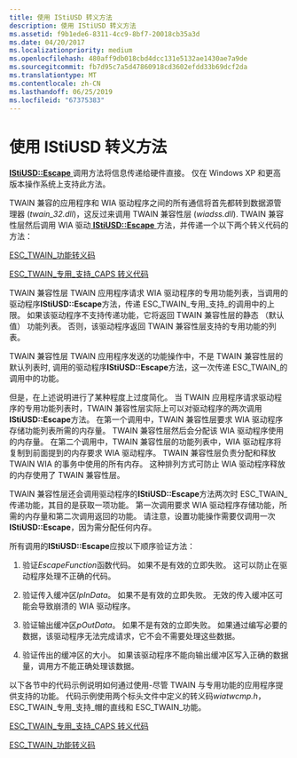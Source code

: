 ```yaml
---
title: 使用 IStiUSD 转义方法
description: 使用 IStiUSD 转义方法
ms.assetid: f9b1ede6-8311-4cc9-8bf7-20018cb35a3d
ms.date: 04/20/2017
ms.localizationpriority: medium
ms.openlocfilehash: 480aff9db018cbd4dcc131e5132ae1430ae7a9de
ms.sourcegitcommit: fb7d95c7a5d47860918cd3602efdd33b69dcf2da
ms.translationtype: MT
ms.contentlocale: zh-CN
ms.lasthandoff: 06/25/2019
ms.locfileid: "67375383"
---
```

# <a name="using-the-istiusd-escape-method"></a>使用 IStiUSD 转义方法





[ **IStiUSD::Escape** ](https://docs.microsoft.com/windows-hardware/drivers/ddi/content/stiusd/nf-stiusd-istiusd-escape)调用方法将信息传递给硬件直接。 仅在 Windows XP 和更高版本操作系统上支持此方法。

TWAIN 兼容的应用程序和 WIA 驱动程序之间的所有通信将首先都转到数据源管理器 (*twain\_32.dll*)，这反过来调用 TWAIN 兼容性层 (*wiadss.dll*). TWAIN 兼容性层然后调用 WIA 驱动[ **IStiUSD::Escape** ](https://docs.microsoft.com/windows-hardware/drivers/ddi/content/stiusd/nf-stiusd-istiusd-escape)方法，并传递一个以下两个转义代码的方法：

[ESC\_TWAIN\_功能转义码](esc-twain-capability-escape-code.md)

[ESC\_TWAIN\_专用\_支持\_CAPS 转义代码](esc-twain-private-supported-caps-escape-code.md)

TWAIN 兼容性层 TWAIN 应用程序请求 WIA 驱动程序的专用功能列表，当调用的驱动程序**IStiUSD::Escape**方法，传递 ESC\_TWAIN\_专用\_支持\_的调用中的上限。 如果该驱动程序不支持传递功能，它将返回 TWAIN 兼容性层的静态 （默认值） 功能列表。 否则，该驱动程序返回 TWAIN 兼容性层支持的专用功能的列表。

TWAIN 兼容性层 TWAIN 应用程序发送的功能操作中，不是 TWAIN 兼容性层的默认列表时, 调用的驱动程序**IStiUSD::Escape**方法，这一次传递 ESC\_TWAIN\_的调用中的功能。

但是，在上述说明进行了某种程度上过度简化。 当 TWAIN 应用程序请求驱动程序的专用功能列表时，TWAIN 兼容性层实际上可以对驱动程序的两次调用**IStiUSD::Escape**方法。 在第一个调用中，TWAIN 兼容性层要求 WIA 驱动程序存储功能列表所需的内存量。 TWAIN 兼容性层然后会分配该 WIA 驱动程序使用的内存量。 在第二个调用中，TWAIN 兼容性层的功能列表中，WIA 驱动程序将复制到前面提到的内存要求 WIA 驱动程序。 TWAIN 兼容性层负责分配和释放 TWAIN WIA 的事务中使用的所有内存。 这种排列方式可防止 WIA 驱动程序释放的内存使用了 TWAIN 兼容性层。

TWAIN 兼容性层还会调用驱动程序的**IStiUSD::Escape**方法两次时 ESC\_TWAIN\_传递功能，其目的是获取一项功能。 第一次调用要求 WIA 驱动程序存储功能，所需的内存量和第二次调用返回的功能。 请注意，设置功能操作需要仅调用一次**IStiUSD::Escape**，因为需分配任何内存。

所有调用的**IStiUSD::Escape**应按以下顺序验证方法：

1.  验证*EscapeFunction*函数代码。 如果不是有效的立即失败。 这可以防止在驱动程序处理不正确的代码。

2.  验证传入缓冲区*lpInData*。 如果不是有效的立即失败。 无效的传入缓冲区可能会导致崩溃的 WIA 驱动程序。

3.  验证输出缓冲区*pOutData*。 如果不是有效的立即失败。 如果通过编写必要的数据，该驱动程序无法完成请求，它不会不需要处理这些数据。

4.  验证传出的缓冲区的大小。 如果该驱动程序不能向输出缓冲区写入正确的数据量，调用方不能正确处理该数据。

以下各节中的代码示例说明如何通过使用-尽管 TWAIN 与专用功能的应用程序提供支持的功能。 代码示例使用两个标头文件中定义的转义码*wiatwcmp.h*，ESC\_TWAIN\_专用\_支持\_帽的直线和 ESC\_TWAIN\_功能。

[ESC\_TWAIN\_专用\_支持\_CAPS 转义代码](esc-twain-private-supported-caps-escape-code.md)

[ESC\_TWAIN\_功能转义码](esc-twain-capability-escape-code.md)

 

 




